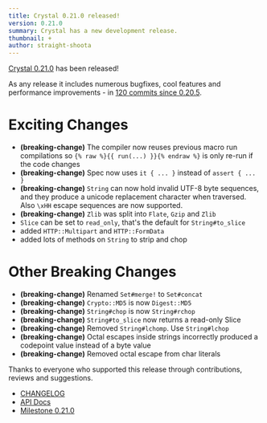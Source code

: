 ```yaml
---
title: Crystal 0.21.0 released!
version: 0.21.0
summary: Crystal has a new development release.
thumbnail: +
author: straight-shoota
---
```


[Crystal 0.21.0](https://github.com/crystal-lang/crystal/releases/tag/0.21.0) has been released!

As any release it includes numerous bugfixes, cool features and performance improvements - in [120 commits since 0.20.5](https://github.com/crystal-lang/crystal/compare/0.20.5...0.21.0).

# Exciting Changes

* **(breaking-change)** The compiler now reuses previous macro run compilations so `{% raw %}{{ run(...) }}{% endraw %}` is only re-run if the code changes
* **(breaking-change)** Spec now uses `it { ... }` instead of `assert { ... }`
* **(breaking-change)** `String` can now hold invalid UTF-8 byte sequences, and they produce a unicode replacement character when traversed. Also `\xHH` escape sequences are now supported.
* **(breaking-change)** `Zlib` was split into `Flate`, `Gzip` and `Zlib`
* `Slice` can be set to `read_only`, that's the default for `String#to_slice`
* added `HTTP::Multipart` and `HTTP::FormData`
* added lots of methods on `String` to strip and chop

# Other Breaking Changes
* **(breaking-change)** Renamed `Set#merge!` to `Set#concat`
* **(breaking-change)** `Crypto::MD5` is now `Digest::MD5`
* **(breaking-change)** `String#chop` is now `String#rchop`
* **(breaking-change)** `String#to_slice` now returns a read-only Slice
* **(breaking-change)** Removed `String#lchomp`. Use `String#lchop`
* **(breaking-change)** Octal escapes inside strings incorrectly produced a codepoint value instead of a byte value
* **(breaking-change)** Removed octal escape from char literals

Thanks to everyone who supported this release through contributions, reviews and suggestions.

* [CHANGELOG](https://github.com/crystal-lang/crystal/releases/tag/0.21.0)
* [API Docs](https://crystal-lang.org/api/0.21.0)
* [Milestone 0.21.0](https://github.com/crystal-lang/crystal/issues?q=milestone%3A0.21.0)
